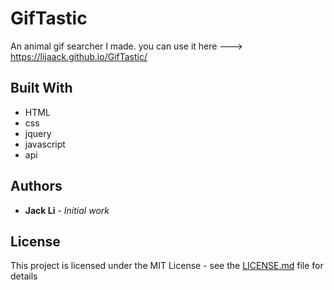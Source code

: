 # GifTastic
An animal gif searcher I made. you can use it here ---> https://lijaack.github.io/GifTastic/


## Built With

* HTML
* css
* jquery
* javascript
* api

## Authors

* **Jack Li** - *Initial work* 


## License

This project is licensed under the MIT License - see the [LICENSE.md](LICENSE.md) file for details
